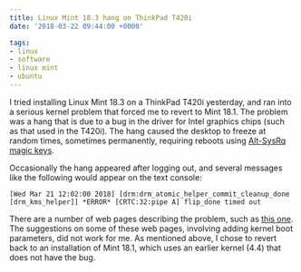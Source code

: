 ```yaml
---
title: Linux Mint 18.3 hang on ThinkPad T420i
date: '2018-03-22 09:44:00 +0000'

tags:
- linux
- software
- linux mint
- ubuntu
---
```


I tried installing Linux Mint 18.3 on a ThinkPad T420i yesterday, and ran
into a serious kernel problem that forced me to revert to Mint 18.1.
The problem was a hang that is due to a bug in the driver for
Intel graphics chips (such as that used in the T420i).  The hang
caused the desktop to freeze at random times, sometimes permanently,
requiring reboots using [Alt-SysRq magic keys](https://en.wikipedia.org/wiki/Magic_SysRq_key).

Occasionally the hang appeared after logging out, and several messages
like the following would appear on the text console:

```
[Wed Mar 21 12:02:00 2018] [drm:drm_atomic_helper_commit_cleanup_done
[drm_kms_helper]] *ERROR* [CRTC:32:pipe A] flip_done timed out
```

There are a number of web pages describing the problem, such as
[this one](https://bugs.freedesktop.org/show_bug.cgi?id=98810).  The
suggestions on some of these web pages, involving adding kernel boot
parameters, did not work for me.  As mentioned above, I chose to
revert back to an installation of Mint 18.1, which uses an earlier
kernel (4.4) that does not have the bug.
